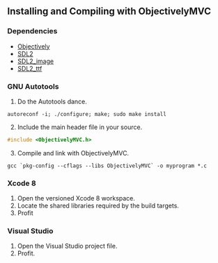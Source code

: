 Installing and Compiling with ObjectivelyMVC
---

### Dependencies

 * [Objectively](https://github.com/jdolan/Objectively)
 * [SDL2](https://www.libsdl.org/)
 * [SDL2_image](https://www.libsdl.org/projects/SDL_image/)
 * [SDL2_ttf](https://www.libsdl.org/projects/SDL_ttf/)

### GNU Autotools

1) Do the Autotools dance.

```shell
autoreconf -i; ./configure; make; sudo make install
```

2) Include the main header file in your source.

```c
#include <ObjectivelyMVC.h>
```

3) Compile and link with ObjectivelyMVC.

```shell
gcc `pkg-config --cflags --libs ObjectivelyMVC` -o myprogram *.c
```

### Xcode 8

1. Open the versioned Xcode 8 workspace.
1. Locate the shared libraries required by the build targets.
1. Profit

### Visual Studio

1. Open the Visual Studio project file.
2. Profit.

